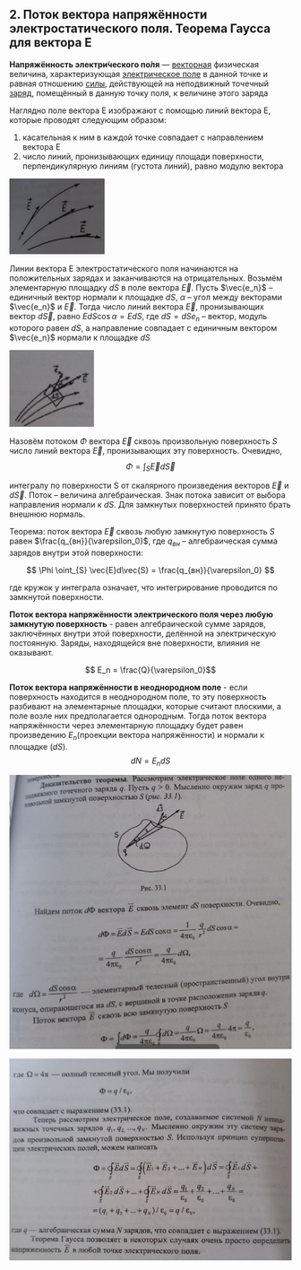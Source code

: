 ## 2. Поток вектора напряжённости электростатического поля. Теорема Гаусса для вектора E

**Напряжённость электри́ческого по́ля** — [векторная](https://ru.wikipedia.org/wiki/%D0%92%D0%B5%D0%BA%D1%82%D0%BE%D1%80%D0%BD%D0%B0%D1%8F_%D0%B2%D0%B5%D0%BB%D0%B8%D1%87%D0%B8%D0%BD%D0%B0) физическая величина, характеризующая [электрическое поле](https://ru.wikipedia.org/wiki/%D0%AD%D0%BB%D0%B5%D0%BA%D1%82%D1%80%D0%B8%D1%87%D0%B5%D1%81%D0%BA%D0%BE%D0%B5_%D0%BF%D0%BE%D0%BB%D0%B5) в данной точке и равная отношению [силы](https://ru.wikipedia.org/wiki/%D0%97%D0%B0%D0%BA%D0%BE%D0%BD_%D0%9A%D1%83%D0%BB%D0%BE%D0%BD%D0%B0), действующей на неподвижный точечный [заряд](https://ru.wikipedia.org/wiki/%D0%9F%D1%80%D0%BE%D0%B1%D0%BD%D0%BE%D0%B5_%D1%82%D0%B5%D0%BB%D0%BE), помещённый в данную точку поля, к величине этого заряда

Наглядно поле вектора Е изображают с помощью линий вектора Е, которые проводят следующим образом:
1. касательная к ним в каждой точке совпадает с направлением вектора Е
2. число линий, пронизывающих единицу площади поверхности, перпендикулярную линиям (густота линий), равно модулю вектора

![image](images/pic1.png)

Линии вектора Е электростатического поля начинаются на положительных зарядах и заканчиваются на отрицательных.
Возьмём элементарную площадку $dS$ в поле вектора $\vec{Е}$. Пусть $\vec{e_n}$ – единичный вектор нормали к площадке $dS$, $\alpha$ – угол между векторами $\vec{e_n}$ и $\vec{Е}$. Тогда число линий вектора $\vec{Е}$, пронизывающих вектор $d\vec{S}$, равно $EdS\cos{\alpha} = EdS$, где $dS = dSe_n$ – вектор, модуль которого равен $dS$, а направление совпадает с единичным вектором $\vec{e_n}$ нормали к площадке $dS$

![image](images/pic2.png)

Назовём потоком $\Phi$ вектора $\vec{Е}$ сквозь произвольную поверхность $S$ число линий вектора $\vec{Е}$, пронизывающих эту поверхность. Очевидно, $$\Phi=\int_{S}^{} \vec{E}d\vec{S}$$

интегралу по поверхности S от скалярного произведения векторов $\vec{E}$ и $d\vec{S}$. Поток – величина алгебраическая. Знак потока зависит от выбора направления нормали к $dS$. Для замкнутых поверхностей принято брать внешнюю нормаль.

Теорема: поток вектора $\vec{Е}$ сквозь любую замкнутую поверхность $S$ равен $\frac{q_{вн}}{\varepsilon_0}$, где $q_{вн}$ – алгебраическая сумма зарядов внутри этой поверхности: 

$$ \Phi \oint_{S} \vec{E}d\vec{S} = \frac{q_{вн}}{\varepsilon_0} $$


где кружок у интеграла означает, что интегрирование проводится по замкнутой поверхности.

**Поток вектора напряжённости электрического поля через любую замкнутую поверхность** - равен алгебраической сумме зарядов, заключённых внутри этой поверхности, делённой на электрическую постоянную. Заряды, находящейся вне поверхности, влияния не оказывают.

$$ E_n = \frac{Q}{\varepsilon_0}$$

**Поток вектора напряжённости в неоднородном поле** - если поверхность находится в неоднородном поле, то эту поверхность разбивают на элементарные площадки, которые считают плоскими, а поле возле них предполагается однородным. Тогда поток вектора напряжённости через элементарную площадку будет равен произведению $E_n$(проекции вектора напряжённости) и нормали к площадке ($dS$).
$$ dN = E_n dS $$

![image](images/pic4.png)

![image](images/pic5.png)
